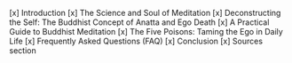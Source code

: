 [x] Introduction
[x] The Science and Soul of Meditation
[x] Deconstructing the Self: The Buddhist Concept of Anatta and Ego Death
[x] A Practical Guide to Buddhist Meditation
[x] The Five Poisons: Taming the Ego in Daily Life
[x] Frequently Asked Questions (FAQ)
[x] Conclusion
[x] Sources section 